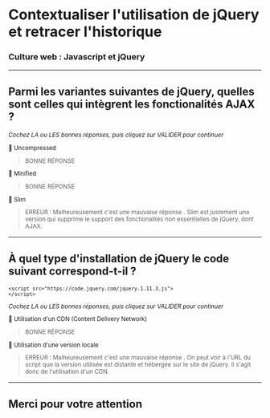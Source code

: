 <!-- footer: Copyright 2017 © Glenn ROLLAND – Reproduction interdite -->
<!-- page_number : true -->

<link rel="stylesheet" href="../../assets/style.css" />

# Contextualiser l'utilisation de jQuery et retracer l'historique

### Culture web : Javascript et jQuery

<!-- 01/08 QCM -->

----

##  Parmi les variantes suivantes de jQuery, quelles sont celles qui intègrent les fonctionalités AJAX ?

<small>

_Cochez LA ou LES bonnes réponses, puis cliquez sur VALIDER pour continuer_

:radio_button: Uncompressed

> BONNE RÉPONSE

:radio_button:  Minified

> BONNE RÉPONSE

:radio_button:  Slim

> ERREUR : Malheureusement c'est une mauvaise réponse . Slim est justement une version qui supprime le support des fonctionalités non essentielles de jQuery, dont AJAX.

</small>

----

## À quel type d'installation de jQuery le code suivant correspond-t-il ? 

<small>

```
<script src="https://code.jquery.com/jquery-1.11.3.js">
</script>
```

_Cochez LA ou LES bonnes réponses, puis cliquez sur VALIDER pour continuer_

:radio_button:  Utilisation d'un CDN (Content Delivery Network)

> BONNE RÉPONSE

:radio_button:  Utilisation d'une version locale

> ERREUR : Malheureusement c'est une mauvaise réponse . On peut voir à l'URL du script que la version utilisée est distante et hébergée sur le site de jQuery. Il s'agit donc de l'utilisation d'un CDN.

</small>

----

## Merci pour votre attention 

